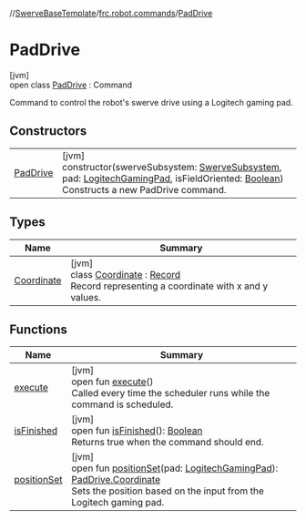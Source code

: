 //[SwerveBaseTemplate](../../../index.md)/[frc.robot.commands](../index.md)/[PadDrive](index.md)

# PadDrive

[jvm]\
open class [PadDrive](index.md) : Command

Command to control the robot's swerve drive using a Logitech gaming pad.

## Constructors

| | |
|---|---|
| [PadDrive](-pad-drive.md) | [jvm]<br>constructor(swerveSubsystem: [SwerveSubsystem](../../frc.robot.subsystems/-swerve-subsystem/index.md), pad: [LogitechGamingPad](../../frc.robot.utils/-logitech-gaming-pad/index.md), isFieldOriented: [Boolean](https://kotlinlang.org/api/latest/jvm/stdlib/kotlin/-boolean/index.html))<br>Constructs a new PadDrive command. |

## Types

| Name | Summary |
|---|---|
| [Coordinate](-coordinate/index.md) | [jvm]<br>class [Coordinate](-coordinate/index.md) : [Record](https://docs.oracle.com/javase/8/docs/api/java/lang/Record.html)<br>Record representing a coordinate with x and y values. |

## Functions

| Name | Summary |
|---|---|
| [execute](execute.md) | [jvm]<br>open fun [execute](execute.md)()<br>Called every time the scheduler runs while the command is scheduled. |
| [isFinished](is-finished.md) | [jvm]<br>open fun [isFinished](is-finished.md)(): [Boolean](https://kotlinlang.org/api/latest/jvm/stdlib/kotlin/-boolean/index.html)<br>Returns true when the command should end. |
| [positionSet](position-set.md) | [jvm]<br>open fun [positionSet](position-set.md)(pad: [LogitechGamingPad](../../frc.robot.utils/-logitech-gaming-pad/index.md)): [PadDrive.Coordinate](-coordinate/index.md)<br>Sets the position based on the input from the Logitech gaming pad. |
